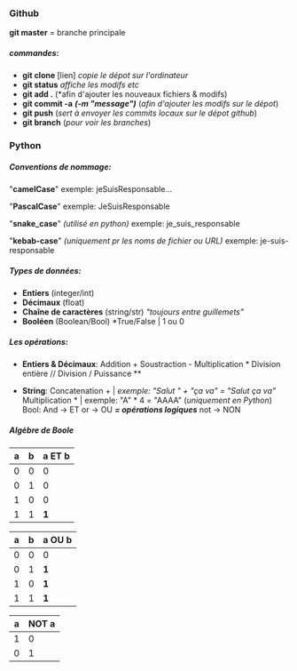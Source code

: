 ### Github

**git master** = branche principale


##### commandes:

- **git clone** [lien] *copie le dépot sur l'ordinateur*
- **git status** *affiche les modifs etc*
- **git add .** (*afin d'ajouter les nouveaux fichiers & modifs)
- **git commit -a** ***(-m "message")***  (*afin d'ajouter les modifs sur le dépot*)
- **git push**  (*sert à envoyer les commits locaux sur le dépot github*)
- **git branch** (*pour voir les branches*)


### Python

##### Conventions de nommage:

"**camelCase**"
	exemple: jeSuisResponsable...


"**PascalCase**"
	exemple: JeSuisResponsable


"**snake_case**" *(utilisé en python)*
	exemple: je_suis_responsable


"**kebab-case**" *(uniquement pr les noms de fichier ou URL)*
	exemple: je-suis-responsable

##### Types de données:

- **Entiers** (integer/int)
- **Décimaux** (float) 
- **Chaîne de caractères** (string/str) *"toujours entre guillemets"*
- **Booléen** (Boolean/Bool) *True/False | 1 ou 0

##### Les opérations:

- **Entiers & Décimaux**:
	Addition +
	Soustraction -
	Multiplication *
	Division entière //
	Division /
	Puissance **

- **String**:
	Concatenation +   | *exemple: "Salut " + "ça va" = "Salut ça va"*
	Multiplication *     | exemple: "A" * 4 = "AAAA" (*uniquement en Python*)
	Bool:
		And -> ET
		or -> OU                    ***= opérations logiques***
		not -> NON

##### Algèbre de Boole


| a   | b   | a **ET** b |
| --- | --- | ---------- |
| 0   | 0   | 0          |
| 0   | 1   | 0          |
| 1   | 0   | 0          |
| 1   | 1   | **1**      |

| a   | b   | a **OU** b |
| --- | --- | ---------- |
| 0   | 0   | 0          |
| 0   | 1   | **1**      |
| 1   | 0   | **1**      |
| 1   | 1   | **1**      |

| a   | NOT a |
| --- | ----- |
| 1   | 0     |
| 0   | 1     |

